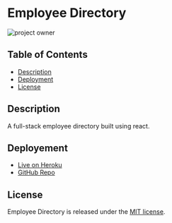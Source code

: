 # Employee Directory

![project owner](https://img.shields.io/badge/owner-Connerjm-blueviolet)

## Table of Contents

- [Description](#description)
- [Deployment](#deployment)
- [License](#license)

## Description

A full-stack employee directory built using react.

## Deployement

- [Live on Heroku](https://stormy-wildwood-90404.herokuapp.com/)
- [GitHub Repo](https://github.com/Connerjm/Employee-Directory)

## License

Employee Directory is released under the [MIT license](https://www.opensource.org/licenses/mit).
